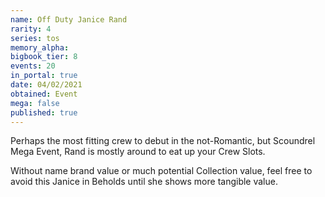 ```yaml
---
name: Off Duty Janice Rand
rarity: 4
series: tos
memory_alpha:
bigbook_tier: 8
events: 20
in_portal: true
date: 04/02/2021
obtained: Event
mega: false
published: true
---
```


Perhaps the most fitting crew to debut in the not-Romantic, but Scoundrel Mega Event, Rand is mostly around to eat up your Crew Slots. 

Without name brand value or much potential Collection value, feel free to avoid this Janice in Beholds until she shows more tangible value.
